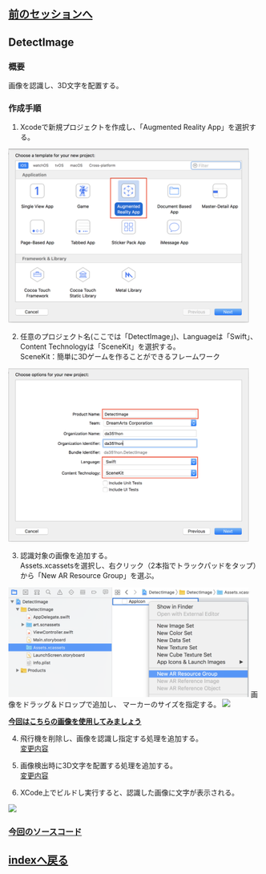 ## [前のセッションへ](../DetectHPlane)


## DetectImage
### 概要
画像を認識し、3D文字を配置する。
### 作成手順  

1. Xcodeで新規プロジェクトを作成し、「Augmented Reality App」を選択する。  
<img src="images/detect_image_select_ar.png" width="480"/>   

2. 任意のプロジェクト名(ここでは「DetectImage」)、Languageは「Swift」、Content Technologyは「SceneKit」を選択する。  
SceneKit：簡単に3Dゲームを作ることができるフレームワーク  
<img src="images/detect_image_select_swift_scene_kit.png" width="480"/>  

3. 認識対象の画像を追加する。  
Assets.xcassetsを選択し、右クリック（2本指でトラックパッドをタップ）から「New AR Resource Group」を選ぶ。
<img src="images/detect_image_add_resource_group.png" width="480"/>   
画像をドラッグ＆ドロップで追加し、 マーカーのサイズを指定する。 
<img src="https://user-images.githubusercontent.com/23329399/53215625-d51cb980-3694-11e9-9ad0-b73ae0fc6410.png" width="480"/>   

**<a href="https://user-images.githubusercontent.com/23329399/53215533-76574000-3694-11e9-85fe-36ba695ea0ad.png" download="Cello.png">今回はこちらの画像を使用してみましょう</a>**

4. 飛行機を削除し、画像を認識し指定する処理を追加する。  
[変更内容](https://github.com/KantaiMishima/ARKit/commit/518822df211222c2846de0c66a99ced85e8a8124)

5. 画像検出時に3D文字を配置する処理を追加する。  
[変更内容](https://github.com/KantaiMishima/ARKit/commit/f68d684e7040f3821d5d5824ff39fefa1ea57ceb)

6. XCode上でビルドし実行すると、認識した画像に文字が表示される。  
<img src="https://user-images.githubusercontent.com/23329399/53215670-fe3d4a00-3694-11e9-9be5-64e3269ce506.PNG" width="240"/>   

### [今回のソースコード](https://raw.githubusercontent.com/KantaiMishima/ARKit/master/DetectImage/DetectImage/ViewController.swift)

## [indexへ戻る](../../../)
